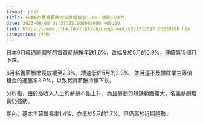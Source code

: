 ```yaml
---
layout: post
title: 日本6月實質薪酬按年跌幅擴至1.6%　連跌15個月
date: 2023-08-08 08:37:25.000000000 +08:00
link: https://news.rthk.hk/rthk/ch/component/k2/1712517-20230808.htm
categories: rthk
---
```


日本6月經通脹調整的實質薪酬按年跌1.6%，跌幅多於5月的0.9%，連續第15個月下跌。

6月名義薪酬增長放緩至2.3%，增速低於5月的2.9%，並且遠不及撇除業主等值租金的通脹率3.9%，以致實質薪酬持續下跌。

分析指，由於高收入人士的薪酬不斷上升，而且勞動力短缺範圍擴大，名義薪酬增長仍強勁。

期內，基本年薪增長率1.4%，亦低於5月的1.7%，但仍高於近期趨勢。
